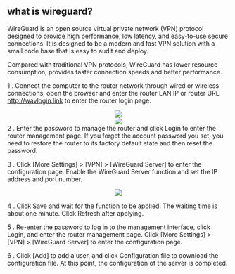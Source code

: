 ## __what is wireguard?__
WireGuard is an open source virtual private network (VPN) protocol designed to provide high performance, low latency, and easy-to-use secure connections. It is designed to be a modern and fast VPN solution with a small code base that is easy to audit and deploy.

Compared with traditional VPN protocols, WireGuard has lower resource consumption, provides faster connection speeds and better performance. 





1 . Connect the computer to the router network through wired or wireless connections, open the browser and enter the router LAN IP or router URL http://wavlogin.link to enter the router login page.
	<div style="text-align: center;">
		<img class="boxshadow" src="/images/mesh002.png">
	</div>
	<div style="text-align: center;">
		<img class="boxshadow" src="/images/compute02.png">
	</div>
2 . Enter the password to manage the router and click Login to enter the router management page.
If you forget the account password you set, you need to restore the router to its factory default state and then reset the password.

3 . Click [More Settings] > [VPN] > [WireGuard Server] to enter the configuration page. Enable the WireGuard Server function and set the IP address and port number.
	<div style="text-align: center;">
		<img class="boxshadow" src="/images/wireguard002.png">
	</div>

4 . Click Save and wait for the function to be applied. The waiting time is about one minute. Click Refresh after applying.

5 . Re-enter the password to log in to the management interface, click Login, and enter the router management page. Click [More Settings] > [VPN] > [WireGuard Server] to enter the configuration page.

6 . Click [Add] to add a user, and click Configuration file to download the configuration file.
At this point, the configuration of the server is completed.











